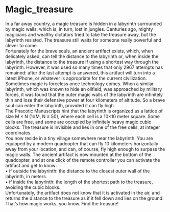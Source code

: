 # Magic_treasure

In a far away country, a magic treasure is hidden in a labyrinth surrounded by magic walls, which is, in
turn, lost in jungles. Centuries ago, mighty magicians and wealthy dictators tried to take the treasure
away, but the labyrinth resisted. The treasure still waits for someone really powerful and clever to come.<br>
Fortunately for the brave souls, an ancient artifact exists, which, when delicately asked, can tell the
distance to the labyrinth or, when inside the labyrinth, the distance to the treasure if using a shortest
way through the labyrinth. However, it was used so many times that only 2967 attempts has remained:
after the last attempt is answered, this artifact will turn into a latest iPhone, or whatever is appropriate for the current civilization.<br>
Sometimes magic is forceless once technology comes. When a similar labyrinth, which was known to hide
an oilfield, was approached by military forces, it was found that the outer magic walls of the labyrinth
are infinitely thin and lose their defensive power at four kilometers of altitude. So a brave soul can enter
the labyrinth, provided it can fly high.<br>
The Pnacotic Manuscripts hint that the labyrinth is organized as a lattice of size M × N (1≤M, N ≤ 50), where each cell is a 10×10 meter square. Some cells are free, and some are occupied by infinitely heavy magic cubic blocks. The treasure is invisible and lies in one of the free cells, at integer coordinates. <br>
You now reside in a tiny village somewhere near the labyrinth. You are equipped by a modern quadcopter
that can fly 10 kilometers horizontally away from your location, and can, of course, fly high enough to
surpass the magic walls. The ancient artifact is now mounted at the bottom of the quadcopter, and at
one click of the remote controller you can activate the artifact and get to know:<br>
 • if outside the labyrinth: the distance to the closest outer wall of the labyrinth, in meters.<br>
 • if inside the labyrinth: the length of the shortest path to the treasure, avoiding the cubic blocks.<br>
Unfortunately, the artifact does not know that it is activated in the air, and returns the distance to
the treasure as if it fell down and lies on the ground. That’s how magic works, you know.
Find the treasure!
